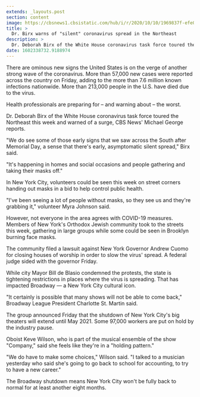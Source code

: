 ```yaml
--- 
extends: _layouts.post 
section: content 
image: https://cbsnews1.cbsistatic.com/hub/i/r/2020/10/10/1969837f-efe0-4b74-bfb7-9259c27c1dc5/thumbnail/1200x630/ecc2e44597761faf17ed204d168bb087/cbsn-fusion-birx-warns-of-silent-spread-as-experts-fear-another-us-coronavirus-wave-thumbnail-563454-640x360.jpg 
title: > 
  Dr. Birx warns of "silent" coronavirus spread in the Northeast 
description: > 
  Dr. Deborah Birx of the White House coronavirus task force toured the Northeast this week and warned of a surge, CBS News' Michael George reports."We do see some of those early signs that we saw across the South after Memorial Day, a sense that there's early, asymptomatic silent spread," Birx said.The community filed a lawsuit against New York Governor Andrew Cuomo for closing houses of worship in order to slow the virus' spread.That has impacted Broadway — a New York City cultural icon.The Broadway shutdown means New York City won't be fully back to normal for at least another eight months. 
date: 1602338732.9188974 
--- 
```

There are ominous new signs the United States is on the verge of another strong wave of the coronavirus. More than 57,000 new cases were reported across the country on Friday, adding to the more than 7.6 million known infections nationwide. More than 213,000 people in the U.S. have died due to the virus.

Health professionals are preparing for – and warning about – the worst.

Dr. Deborah Birx of the White House coronavirus task force toured the Northeast this week and warned of a surge, CBS News' Michael George reports.

"We do see some of those early signs that we saw across the South after Memorial Day, a sense that there's early, asymptomatic silent spread," Birx said.

"It's happening in homes and social occasions and people gathering and taking their masks off."

In New York City, volunteers could be seen this week on street corners handing out masks in a bid to help control public health.

"I've been seeing a lot of people without masks, so they see us and they're grabbing it," volunteer Myra Johnson said.

However, not everyone in the area agrees with COVID-19 measures. Members of New York's Orthodox Jewish community took to the streets this week, gathering in large groups while some could be seen in Brooklyn burning face masks.

The community filed a lawsuit against New York Governor Andrew Cuomo for closing houses of worship in order to slow the virus' spread. A federal judge sided with the governor Friday.

While city Mayor Bill de Blasio condemned the protests, the state is tightening restrictions in places where the virus is spreading. That has impacted Broadway — a New York City cultural icon.

"It certainly is possible that many shows will not be able to come back," Broadway League President Charlotte St. Martin said.

The group announced Friday that the shutdown of New York City's big theaters will extend until May 2021. Some 97,000 workers are put on hold by the industry pause.

Oboist Keve Wilson, who is part of the musical ensemble of the show "Company," said she feels like they're in a "holding pattern."

"We do have to make some choices," Wilson said. "I talked to a musician yesterday who said she's going to go back to school for accounting, to try to have a new career."

The Broadway shutdown means New York City won't be fully back to normal for at least another eight months.